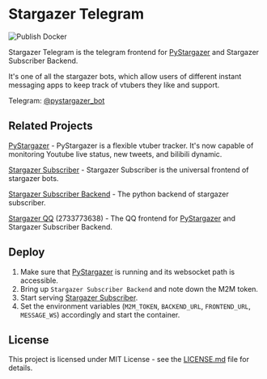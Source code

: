 # Stargazer Telegram

![Publish Docker](https://github.com/suisei-cn/stargazer-telegram/workflows/Publish%20Docker/badge.svg)

Stargazer Telegram is the telegram frontend for [PyStargazer](https://github.com/suisei-cn/pystargazer)
and Stargazer Subscriber Backend.

It's one of all the stargazer bots, which allow users of different instant messaging apps
to keep track of vtubers they like and support.

Telegram: [@pystargazer_bot](https://t.me/pystargazer_bot)

## Related Projects

[PyStargazer](https://github.com/suisei-cn/pystargazer) - PyStargazer is a flexible vtuber tracker. It's now capable of monitoring Youtube live status, new tweets, and bilibili dynamic.

[Stargazer Subscriber](https://github.com/suisei-cn/stargazer-subscriber) - Stargazer Subscriber is the universal frontend of stargazer bots.

[Stargazer Subscriber Backend](https://github.com/suisei-cn/stargazer-subscriber-backend) - The python backend of stargazer subscriber.

[Stargazer QQ](https://github.com/suisei-cn/stargazer-qq) (2733773638) - The QQ frontend for [PyStargazer](https://github.com/suisei-cn/pystargazer)
and Stargazer Subscriber Backend. 

## Deploy

1. Make sure that [PyStargazer](https://github.com/suisei-cn/pystargazer) is running and its websocket path is accessible.
2. Bring up `Stargazer Subscriber Backend` and note down the M2M token.
3. Start serving [Stargazer Subscriber](https://github.com/suisei-cn/stargazer-subscriber).
4. Set the environment variables (`M2M_TOKEN`, `BACKEND_URL`, `FRONTEND_URL`, `MESSAGE_WS`) accordingly and
start the container.

## License

This project is licensed under MIT License - see the [LICENSE.md](LICENSE.md) file for details.
